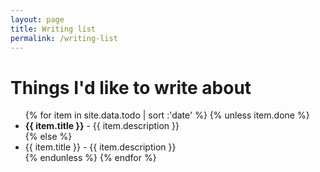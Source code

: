 ```yaml
---
layout: page
title: Writing list
permalink: /writing-list
---
```


<h1>Things I'd like to write about</h1>

<ul class="fa-ul">
{% for item in site.data.todo | sort :'date' %}
{% unless item.done %}
  <li><i class="fa-li fa fa-lightbulb-o"></i> <strong>{{ item.title }}</strong> - {{ item.description }}</li>
{% else %}
  <li><i class="fa-li fa fa-check-square-o"></i> {{ item.title }} - {{ item.description }}</li>
{% endunless %}
{% endfor %}
</ul>
